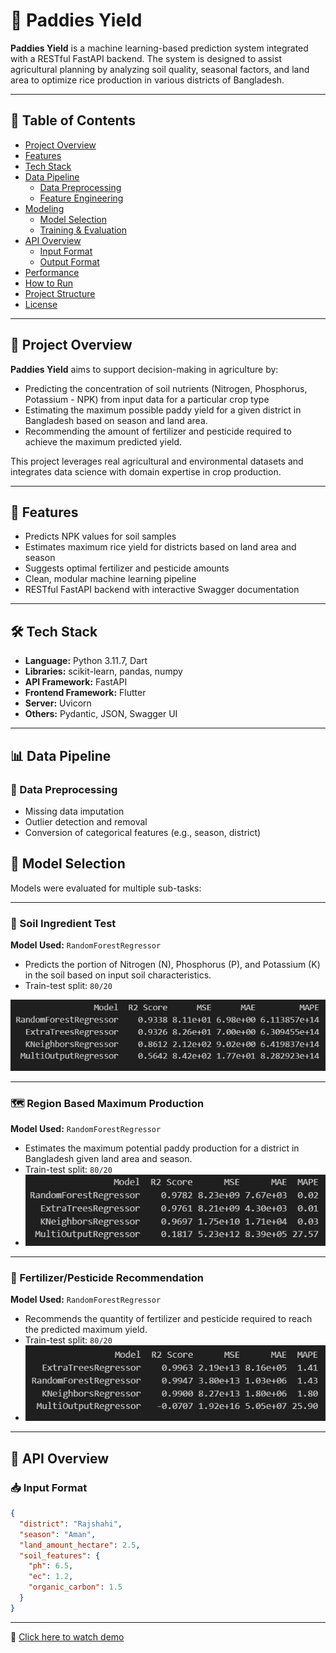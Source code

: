 # 🌾 Paddies Yield

**Paddies Yield** is a machine learning-based prediction system integrated with a RESTful FastAPI backend. The system is designed to assist agricultural planning by analyzing soil quality, seasonal factors, and land area to optimize rice production in various districts of Bangladesh.

---

## 📌 Table of Contents

- [Project Overview](#project-overview)
- [Features](#features)
- [Tech Stack](#tech-stack)
- [Data Pipeline](#data-pipeline)
  - [Data Preprocessing](#data-preprocessing)
  - [Feature Engineering](#feature-engineering)
- [Modeling](#modeling)
  - [Model Selection](#model-selection)
  - [Training & Evaluation](#training--evaluation)
- [API Overview](#api-overview)
  - [Input Format](#input-format)
  - [Output Format](#output-format)
- [Performance](#performance)
- [How to Run](#how-to-run)
- [Project Structure](#project-structure)
- [License](#license)

---

## 📖 Project Overview

**Paddies Yield** aims to support decision-making in agriculture by:
- Predicting the concentration of soil nutrients (Nitrogen, Phosphorus, Potassium - NPK) from input data for a particular crop type
- Estimating the maximum possible paddy yield for a given district in Bangladesh based on season and land area.
- Recommending the amount of fertilizer and pesticide required to achieve the maximum predicted yield.

This project leverages real agricultural and environmental datasets and integrates data science with domain expertise in crop production.

---

## 🚀 Features

- Predicts NPK values for soil samples
- Estimates maximum rice yield for districts based on land area and season
- Suggests optimal fertilizer and pesticide amounts
- Clean, modular machine learning pipeline
- RESTful FastAPI backend with interactive Swagger documentation

---

## 🛠 Tech Stack

- **Language:** Python 3.11.7, Dart
- **Libraries:** scikit-learn, pandas, numpy 
- **API Framework:** FastAPI
- **Frontend Framework:** Flutter  
- **Server:** Uvicorn  
- **Others:** Pydantic, JSON, Swagger UI

---

## 📊 Data Pipeline

### 🧹 Data Preprocessing

- Missing data imputation
- Outlier detection and removal
- Conversion of categorical features (e.g., season, district)

## 📌 Model Selection

Models were evaluated for multiple sub-tasks:

---

### 🧪 Soil Ingredient Test  
**Model Used:** `RandomForestRegressor`  
- Predicts the portion of Nitrogen (N), Phosphorus (P), and Potassium (K) in the soil based on input soil characteristics.
- Train-test split: `80/20`

 ![Soil Ingredient Prediction](assets/soil_ingredient_test.png)

---

### 🗺️ Region Based Maximum Production  
**Model Used:** `RandomForestRegressor`  
- Estimates the maximum potential paddy production for a district in Bangladesh given land area and season.
- Train-test split: `80/20`
- ![Region Yield Prediction](assets/region_maximum_production.png)

---

### 🌿 Fertilizer/Pesticide Recommendation  
**Model Used:** `RandomForestRegressor` 
- Recommends the quantity of fertilizer and pesticide required to reach the predicted maximum yield.
- Train-test split: `80/20`
- ![Fertilizer Recommendation](assets/fertilizer&pesticides.png)

---

## 🔗 API Overview

### 📥 Input Format

```json
{
  "district": "Rajshahi",
  "season": "Aman",
  "land_amount_hectare": 2.5,
  "soil_features": {
    "ph": 6.5,
    "ec": 1.2,
    "organic_carbon": 1.5
  }
}
```

---

🎥 [Click here to watch demo](https://drive.google.com/file/d/1Or7wS_EG-0u5zYQWcEdlrTYJ365a3uq4/view?usp=sharing)

